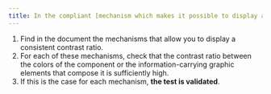 ```yaml
---
title: In the compliant [mechanism which makes it possible to display a contrast ratio](#mechanism-which-allows-to-display-a-compliant-contrast-ratio), the colors of the component or graphic elements carrying The information that composes it, is it sufficiently contrasted?
---
```


1. Find in the document the mechanisms that allow you to display a consistent contrast ratio.
2. For each of these mechanisms, check that the contrast ratio between the colors of the component or the information-carrying graphic elements that compose it is sufficiently high.
3. If this is the case for each mechanism, **the test is validated**.